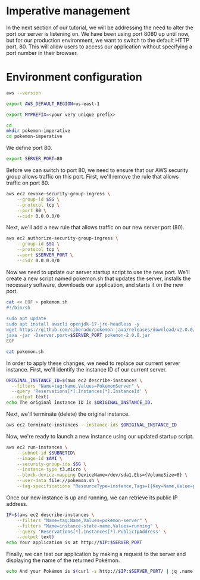 # Imperative management

In the next section of our tutorial, we will be addressing the need to alter the port our server is listening on. We have been using port 8080 up until now, but for our production environment, we want to switch to the default HTTP port, 80. This will allow users to access our application without specifying a port number in their browser.

# Environment configuration

```bash
aws --version
```

```bash
export AWS_DEFAULT_REGION=us-east-1
```

```bash
export MYPREFIX=<your very unique prefix>
```

```bash
cd
mkdir pokemon-imperative
cd pokemon-imperative
```

We define port 80.

```bash
export SERVER_PORT=80
```

Before we can switch to port 80, we need to ensure that our AWS security group allows traffic on this port. First, we'll remove the rule that allows traffic on port 80.

```bash
aws ec2 revoke-security-group-ingress \
    --group-id $SG \
    --protocol tcp \
    --port 80 \
    --cidr 0.0.0.0/0
```

Next, we'll add a new rule that allows traffic on our new server port (80).

```bash
aws ec2 authorize-security-group-ingress \
    --group-id $SG \
    --protocol tcp \
    --port $SERVER_PORT \
    --cidr 0.0.0.0/0
```

Now we need to update our server startup script to use the new port. We'll create a new script named pokemon.sh that updates the server, installs the necessary software, downloads our application, and starts it on the new port.

```bash
cat << EOF > pokemon.sh
#!/bin/sh
 
sudo apt update
sudo apt install awscli openjdk-17-jre-headless -y
wget https://github.com/ciberado/pokemon-java/releases/download/v2.0.0/pokemon-2.0.0.jar
java -jar -Dserver.port=$SERVER_PORT pokemon-2.0.0.jar
EOF
```

```bash
cat pokemon.sh
```

In order to apply these changes, we need to replace our current server instance. First, we'll identify the instance ID of our current server.

```bash
ORIGINAL_INSTANCE_ID=$(aws ec2 describe-instances \
  --filters "Name=tag:Name,Values=PokemonServer" \
  --query 'Reservations[*].Instances[*].InstanceId' \
  --output text)
echo The original instance ID is $ORIGINAL_INSTANCE_ID.
```

Next, we'll terminate (delete) the original instance.

```bash
aws ec2 terminate-instances --instance-ids $ORIGINAL_INSTANCE_ID
```

Now, we're ready to launch a new instance using our updated startup script.

```bash
aws ec2 run-instances \
    --subnet-id $SUBNETID\
    --image-id $AMI \
    --security-group-ids $SG \
    --instance-type t3.micro \
    --block-device-mapping DeviceName=/dev/sda1,Ebs={VolumeSize=8} \
    --user-data file://pokemon.sh \
    --tag-specifications "ResourceType=instance,Tags=[{Key=Name,Value=pokemon-server},{Key=App,Value=Pokemon}]"
```

Once our new instance is up and running, we can retrieve its public IP address.

```bash
IP=$(aws ec2 describe-instances \
    --filters "Name=tag:Name,Values=pokemon-server" \
	--filters "Name=instance-state-name,Values=running" \
    --query 'Reservations[*].Instances[*].PublicIpAddress' \
    --output text)
echo Your application is at http://$IP:$SERVER_PORT
```

Finally, we can test our application by making a request to the server and displaying the name of the returned Pokémon.

```bash
echo And your Pokémon is $(curl -s http://$IP:$SERVER_PORT/ | jq .name -r).
```
